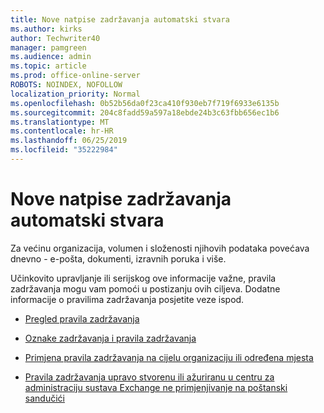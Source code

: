 ```yaml
---
title: Nove natpise zadržavanja automatski stvara
ms.author: kirks
author: Techwriter40
manager: pamgreen
ms.audience: admin
ms.topic: article
ms.prod: office-online-server
ROBOTS: NOINDEX, NOFOLLOW
localization_priority: Normal
ms.openlocfilehash: 0b52b56da0f23ca410f930eb7f719f6933e6135b
ms.sourcegitcommit: 204c8fadd59a597a18ebde24b3c63fbb656ec1b6
ms.translationtype: MT
ms.contentlocale: hr-HR
ms.lasthandoff: 06/25/2019
ms.locfileid: "35222984"
---
```

# <a name="new-retention-labels-created-automatically"></a>Nove natpise zadržavanja automatski stvara

Za većinu organizacija, volumen i složenosti njihovih podataka povećava dnevno - e-pošta, dokumenti, izravnih poruka i više.

Učinkovito upravljanje ili serijskog ove informacije važne, pravila zadržavanja mogu vam pomoći u postizanju ovih ciljeva. Dodatne informacije o pravilima zadržavanja posjetite veze ispod.

- [Pregled pravila zadržavanja](https://docs.microsoft.com/office365/securitycompliance/retention-policies)

- [Oznake zadržavanja i pravila zadržavanja](https://docs.microsoft.com/exchange/security-and-compliance/messaging-records-management/retention-tags-and-policies)

- [Primjena pravila zadržavanja na cijelu organizaciju ili određena mjesta](https://docs.microsoft.com/office365/securitycompliance/retention-policies#applying-a-retention-policy-to-an-entire-organization-or-specific-locations)

- [Pravila zadržavanja upravo stvorenu ili ažuriranu u centru za administraciju sustava Exchange ne primjenjivanje na poštanski sandučići](https://docs.microsoft.com/alchemyinsights/retention-policies-in-exchange-admin-center-not-working)


